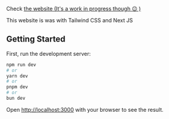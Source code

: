 Check [the website (It's a work in progress though 😉 )](https://scout-ai-delta.vercel.app/) 

This website is was with Tailwind CSS and Next JS

## Getting Started

First, run the development server:

```bash
npm run dev
# or
yarn dev
# or
pnpm dev
# or
bun dev
```

Open [http://localhost:3000](http://localhost:3000) with your browser to see the result.

